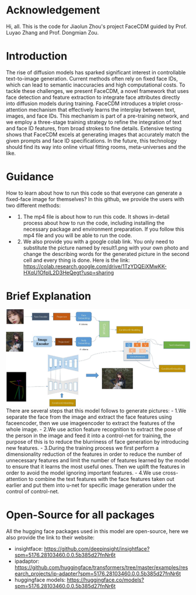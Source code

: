 # Acknowledgement
Hi, all. This is the code for Jiaolun Zhou's project FaceCDM guided by Prof. Luyao Zhang and Prof. Dongmian Zou.

# Introduction
The rise of diffusion models has sparked significant interest in controllable text-to-image generation. Current methods often rely on fixed face IDs, which can lead to semantic inaccuracies and high computational costs. To tackle these challenges, we present FaceCDM, a novel framework that uses face detection and feature extraction to integrate face attributes directly into diffusion models during training. FaceCDM introduces a triplet cross-attention mechanism that effectively learns the interplay between text, images, and face IDs. This mechanism is part of a pre-training network, and we employ a three-stage training strategy to refine the integration of text and face ID features, from broad strokes to fine details. Extensive testing shows that FaceCDM excels at generating images that accurately match the given prompts and face ID specifications. In the future, this technology should find its way into online virtual fitting rooms, meta-universes and the like.

# Guidance
How to learn about how to run this code so that everyone can generate a fixed-face image for themselves? In this github, we provide the users with two different methods:

- 1. The mp4 file is about how to run this code. It shows in-detail process about how to run the code, including installing the necessary package and environment preparation. If you follow this mp4 file and you will be able to run the code.
- 2. We also provide you with a google colab link. You only need to substitute the picture named by result1.png with your own photo and change the describing words for the generated picture in the second cell and every thing is done. Here is the link: https://colab.research.google.com/drive/1TzYDQEiXMwKK-HXqU1OfplL2D3HeQegt?usp=sharing

# Brief Explanation
<img src="Photo.jpg" alt="Structure">
There are several steps that this model follows to generate pictures:
- 1.We separate the face from the image and extract the face features using faceencoder, then we use imageencoder to extract the features of the whole image.
- 2.We use action feature recognition to extract the pose of the person in the image and feed it into a control-net for training, the purpose of this is to reduce the blurriness of face generation by introducing new features.
- 3.During the training process we first perform a dimensionality reduction of the features in order to reduce the number of unnecessary features and limit the number of features learned by the model to ensure that it learns the most useful ones. Then we uplift the features in order to avoid the model ignoring important features.
- 4.We use cross-attention to combine the text features with the face features taken out earlier and put them into u-net for specific image generation under the control of control-net.

# Open-Source for all packages
All the hugging face packages used in this model are open-source, here we also provide the link to their website:

- insightface: https://github.com/deepinsight/insightface?spm=5176.28103460.0.0.5b385d27fnNr6t
- ipadaptor: https://github.com/huggingface/transformers/tree/master/examples/research_projects/ip-adapter?spm=5176.28103460.0.0.5b385d27fnNr6t
- huggingface models: https://huggingface.co/models?spm=5176.28103460.0.0.5b385d27fnNr6t

